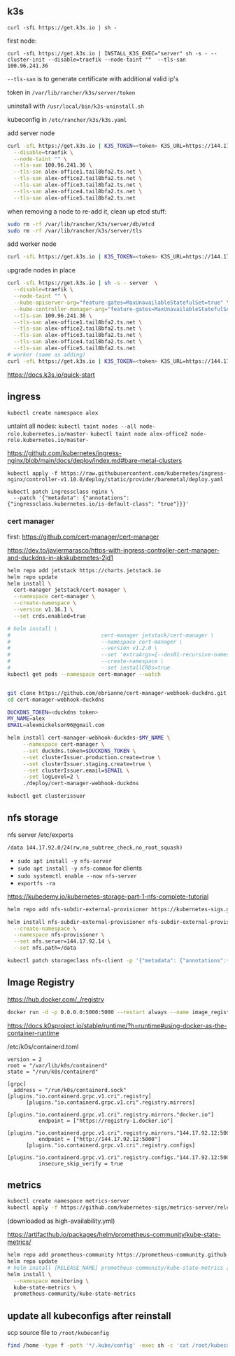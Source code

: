 
## k3s 

`curl -sfL https://get.k3s.io | sh -`


first node:

`curl -sfL https://get.k3s.io | INSTALL_K3S_EXEC="server" sh -s - --cluster-init --disable=traefik --node-taint ""  --tls-san 100.96.241.36`


`--tls-san` is to generate certificate with additional valid ip's

token in `/var/lib/rancher/k3s/server/token`

uninstall with `/usr/local/bin/k3s-uninstall.sh`

kubeconfig in `/etc/rancher/k3s/k3s.yaml`


add server node
```bash
curl -sfL https://get.k3s.io | K3S_TOKEN=<token> K3S_URL=https://144.17.92.11:6443 sh -s - server  \
  --disable=traefik \
  --node-taint "" \
  --tls-san 100.96.241.36 \
  --tls-san alex-office1.tail8bfa2.ts.net \
  --tls-san alex-office2.tail8bfa2.ts.net \
  --tls-san alex-office3.tail8bfa2.ts.net \
  --tls-san alex-office4.tail8bfa2.ts.net \
  --tls-san alex-office5.tail8bfa2.ts.net 
```


when removing a node to re-add it, clean up etcd stuff:
```bash
sudo rm -rf /var/lib/rancher/k3s/server/db/etcd
sudo rm -rf /var/lib/rancher/k3s/server/tls
```


add worker node
```bash
curl -sfL https://get.k3s.io | K3S_TOKEN=<token> K3S_URL=https://144.17.92.11:6443 sh -s - 
```

upgrade nodes in place
```bash
curl -sfL https://get.k3s.io | sh -s - server  \
  --disable=traefik \
  --node-taint "" \
  --kube-apiserver-arg="feature-gates=MaxUnavailableStatefulSet=true" \
  --kube-controller-manager-arg="feature-gates=MaxUnavailableStatefulSet=true" \
  --tls-san 100.96.241.36 \
  --tls-san alex-office1.tail8bfa2.ts.net \
  --tls-san alex-office2.tail8bfa2.ts.net \
  --tls-san alex-office3.tail8bfa2.ts.net \
  --tls-san alex-office4.tail8bfa2.ts.net \
  --tls-san alex-office5.tail8bfa2.ts.net
# worker (same as adding)
curl -sfL https://get.k3s.io | K3S_TOKEN=<token> K3S_URL=https://144.17.92.11:6443 sh -s - 

```

<https://docs.k3s.io/quick-start>

<!-- k0s has betrayed me -->
<!-- ## install cluster
```bash
k0sctl apply --config k0sctl.yaml
```

get up to date starting config with `k0sctl init`


```bash
sudo k0s install controller --enable-metrics-scraper
``` -->

## ingress

`kubectl create namespace alex`

untaint all nodes: `kubectl taint nodes --all node-role.kubernetes.io/master-`
`kubectl taint node alex-office2 node-role.kubernetes.io/master-`

<https://github.com/kubernetes/ingress-nginx/blob/main/docs/deploy/index.md#bare-metal-clusters>


`kubectl apply -f https://raw.githubusercontent.com/kubernetes/ingress-nginx/controller-v1.10.0/deploy/static/provider/baremetal/deploy.yaml`

```
kubectl patch ingressclass nginx \
  --patch '{"metadata": {"annotations": {"ingressclass.kubernetes.io/is-default-class": "true"}}}'
```

### cert manager

first: <https://github.com/cert-manager/cert-manager>

<https://dev.to/javiermarasco/https-with-ingress-controller-cert-manager-and-duckdns-in-akskubernetes-2jd1>


```bash
helm repo add jetstack https://charts.jetstack.io
helm repo update
helm install \
  cert-manager jetstack/cert-manager \
  --namespace cert-manager \
  --create-namespace \
  --version v1.16.1 \
  --set crds.enabled=true

# helm install \
#                             cert-manager jetstack/cert-manager \
#                             --namespace cert-manager \
#                             --version v1.2.0 \
#                             --set 'extraArgs={--dns01-recursive-nameservers=8.8.8.8:53\,1.1.1.1:53}' \
#                             --create-namespace \
#                             --set installCRDs=true
kubectl get pods --namespace cert-manager --watch


git clone https://github.com/ebrianne/cert-manager-webhook-duckdns.git
cd cert-manager-webhook-duckdns

DUCKDNS_TOKEN=<duckdns token>
MY_NAME=alex
EMAIL=alexmickelson96@gmail.com

helm install cert-manager-webhook-duckdns-$MY_NAME \
     --namespace cert-manager \
     --set duckdns.token=$DUCKDNS_TOKEN \
     --set clusterIssuer.production.create=true \
     --set clusterIssuer.staging.create=true \
     --set clusterIssuer.email=$EMAIL \
     --set logLevel=2 \
     ./deploy/cert-manager-webhook-duckdns

kubectl get clusterissuer
```


## nfs storage

nfs server /etc/exports

```
/data 144.17.92.0/24(rw,no_subtree_check,no_root_squash)
```
- `sudo apt install -y nfs-server`
- `sudo apt install -y nfs-common` for clients
- `sudo systemctl enable --now nfs-server`
- `exportfs -ra`



<https://kubedemy.io/kubernetes-storage-part-1-nfs-complete-tutorial>

```bash
helm repo add nfs-subdir-external-provisioner https://kubernetes-sigs.github.io/nfs-subdir-external-provisioner

helm install nfs-subdir-external-provisioner nfs-subdir-external-provisioner/nfs-subdir-external-provisioner \
  --create-namespace \
  --namespace nfs-provisioner \
  --set nfs.server=144.17.92.14 \
  --set nfs.path=/data

kubectl patch storageclass nfs-client -p '{"metadata": {"annotations":{"storageclass.kubernetes.io/is-default-class":"true"}}}'
```


## Image Registry

https://hub.docker.com/_/registry


<!-- in office 2 -->

```bash
docker run -d -p 0.0.0.0:5000:5000 --restart always --name image_registry registry:2
```

<https://docs.k0sproject.io/stable/runtime/?h=runtime#using-docker-as-the-container-runtime>

/etc/k0s/containerd.toml

```
version = 2
root = "/var/lib/k0s/containerd"
state = "/run/k0s/containerd"

[grpc]
  address = "/run/k0s/containerd.sock"
[plugins."io.containerd.grpc.v1.cri".registry]
      [plugins."io.containerd.grpc.v1.cri".registry.mirrors]
        [plugins."io.containerd.grpc.v1.cri".registry.mirrors."docker.io"]
          endpoint = ["https://registry-1.docker.io"]
        [plugins."io.containerd.grpc.v1.cri".registry.mirrors."144.17.92.12:5000"]
          endpoint = ["http://144.17.92.12:5000"]
      [plugins."io.containerd.grpc.v1.cri".registry.configs]
        [plugins."io.containerd.grpc.v1.cri".registry.configs."144.17.92.12:5000".tls]
          insecure_skip_verify = true

```


## metrics


```bash
kubectl create namespace metrics-server
kubectl apply -f https://github.com/kubernetes-sigs/metrics-server/releases/latest/download/high-availability.yaml
```
(downloaded as high-availability.yml)


https://artifacthub.io/packages/helm/prometheus-community/kube-state-metrics/
```bash
helm repo add prometheus-community https://prometheus-community.github.io/helm-charts
helm repo update
# helm install [RELEASE_NAME] prometheus-community/kube-state-metrics [flags]
helm install \
  --namespace monitoring \
  kube-state-metrics \
  prometheus-community/kube-state-metrics
```
<!-- metrics endpoint: kube-state-metrics.monitoring.svc.cluster.local:8080/metrics -->

## update all kubeconfigs after reinstall

scp source file to `/root/kubeconfig`

```bash
find /home -type f -path '*/.kube/config' -exec sh -c 'cat /root/kubeconfig > "$1"' _ {} \;
```
